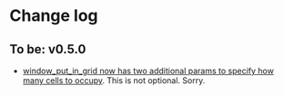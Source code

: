 # Change log

## To be: v0.5.0

* [window_put_in_grid now has two additional params to specify how many cells to
	occupy](https://github.com/tudurom/windowchef/issues/52). This is not
	optional. Sorry.
